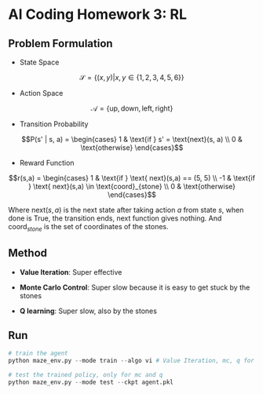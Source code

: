 # AI Coding Homework 3: RL

## Problem Formulation

- State Space 

$$\mathcal{S} = \{ (x, y) | x, y \in \{1, 2, 
3, 4, 5, 6\} \}$$

- Action Space 

$$\mathcal{A} = \{ \text{up}, \text{down}, \text{left}, \text{right} \}$$

- Transition Probability 

$$P(s' | s, a) = \begin{cases} 1 & \text{if } s' = \text{next}(s, a) \\ 0 & \text{otherwise} \end{cases}$$

- Reward Function 

$$r(s,a) = \begin{cases} 1 & \text{if } \text{ next}(s,a) == (5, 5) \\ -1 & \text{if } \text{ next}(s,a) \in \text{coord}_{stone} \\ 0 & \text{otherwise} \end{cases}$$

Where $\text{next}(s, a)$ is the next state after taking action $a$ from state $s$, when done is True, the transition ends, $\text{next function}$ gives nothing. And $\text{coord}_{stone}$ is the set of coordinates of the stones.

## Method

- **Value Iteration**: Super effective

- **Monte Carlo Control**: Super slow because it is easy to get stuck by the stones

- **Q learning**: Super slow, also by the stones

## Run

```python
# train the agent
python maze_env.py --mode train --algo vi # Value Iteration, mc, q for Monte Carlo Control, Q learning, og for run on a given track

# test the trained policy, only for mc and q
python maze_env.py --mode test --ckpt agent.pkl 
```




